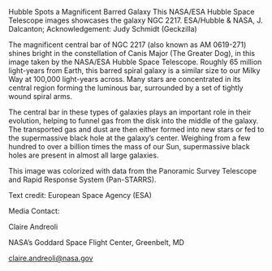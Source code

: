Hubble Spots a Magnificent Barred Galaxy 
 This NASA/ESA Hubble Space Telescope images showcases the galaxy NGC 2217. ESA/Hubble & NASA, J. Dalcanton; Acknowledgement: Judy Schmidt (Geckzilla)

The magnificent central bar of NGC 2217 (also known as AM 0619-271) shines bright in the constellation of Canis Major (The Greater Dog), in this image taken by the NASA/ESA Hubble Space Telescope. Roughly 65 million light-years from Earth, this barred spiral galaxy is a similar size to our Milky Way at 100,000 light-years across. Many stars are concentrated in its central region forming the luminous bar, surrounded by a set of tightly wound spiral arms.

The central bar in these types of galaxies plays an important role in their evolution, helping to funnel gas from the disk into the middle of the galaxy. The transported gas and dust are then either formed into new stars or fed to the supermassive black hole at the galaxy’s center. Weighing from a few hundred to over a billion times the mass of our Sun, supermassive black holes are present in almost all large galaxies.

This image was colorized with data from the Panoramic Survey Telescope and Rapid Response System (Pan-STARRS).

Text credit: European Space Agency (ESA)

Media Contact:

Claire Andreoli

NASA’s Goddard Space Flight Center, Greenbelt, MD

claire.andreoli@nasa.gov